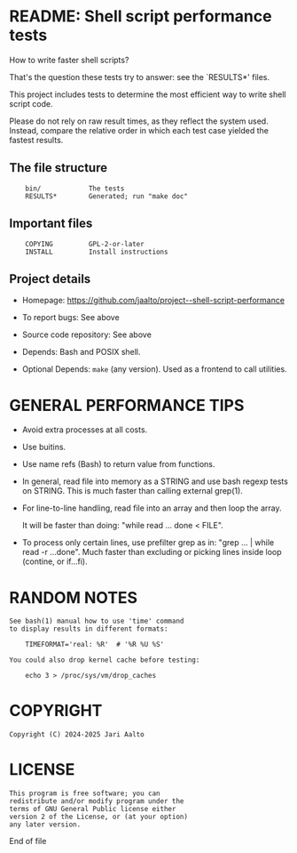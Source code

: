 # README: Shell script performance tests

How to write faster shell scripts?

That's the question these tests try to answer:
see the `RESULTS*' files.

This project includes tests to determine the
most efficient way to write shell script code.

Please do not rely on raw result times, as
they reflect the system used. Instead, compare
the relative order in which each test case
yielded the fastest results.

## The file structure

```
    bin/            The tests
    RESULTS*        Generated; run "make doc"
```

## Important files

```
    COPYING         GPL-2-or-later
    INSTALL         Install instructions
```

## Project details

- Homepage:
  https://github.com/jaalto/project--shell-script-performance

- To report bugs:
  See above

- Source code repository:
  See above

- Depends:
  Bash and POSIX shell.

- Optional Depends:
  `make` (any version). Used as
  a frontend to call utilities.

# GENERAL PERFORMANCE TIPS

- Avoid extra processes at all costs.

- Use buitins.

- Use name refs (Bash) to return value from
  functions.


- In general, read file into memory as a
  STRING and use bash regexp tests on STRING.
  This is much faster than calling external
  grep(1).

- For line-to-line handling, read file
  into an array and then loop the array.

  It will be faster than doing:
  "while read ... done < FILE".

- To process only certain lines,
  use prefilter grep as in:
     "grep ... | while read -r ...done".
  Much faster than excluding or picking lines
  inside loop (contine, or if...fi).

# RANDOM NOTES

    See bash(1) manual how to use 'time' command
    to display results in different formats:

        TIMEFORMAT='real: %R'  # '%R %U %S'

    You could also drop kernel cache before testing:

        echo 3 > /proc/sys/vm/drop_caches

# COPYRIGHT

    Copyright (C) 2024-2025 Jari Aalto

# LICENSE

    This program is free software; you can
    redistribute and/or modify program under the
    terms of GNU General Public license either
    version 2 of the License, or (at your option)
    any later version.

End of file
